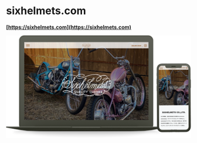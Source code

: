 # sixhelmets.com

**[https://sixhelmets.com](https://sixhelmets.com)**

![sixhelmets](./sixhelmets-mockup.png)
